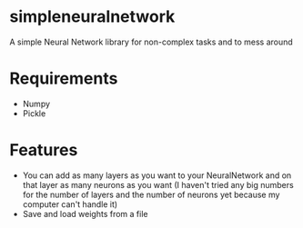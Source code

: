 # simpleneuralnetwork
A simple Neural Network library for non-complex tasks and to mess around
# Requirements
- Numpy
- Pickle
# Features
- You can add as many layers as you want to your NeuralNetwork and on that layer as many neurons as you want
  (I haven't tried any big numbers for the number of layers and the number of neurons yet because my computer can't handle it)
- Save and load weights from a file
